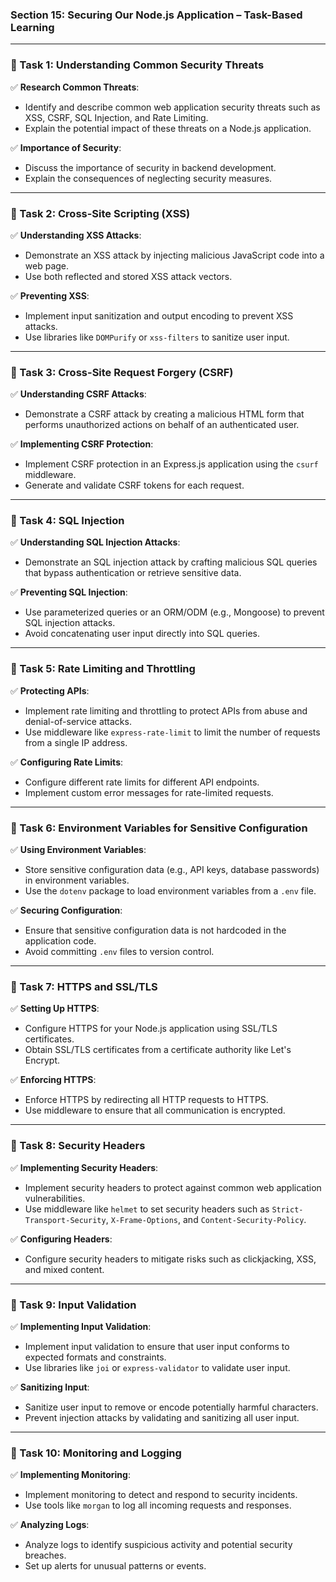 ### **Section 15: Securing Our Node.js Application – Task-Based Learning**

---

### **🔹 Task 1: Understanding Common Security Threats**

✅ **Research Common Threats**:
- Identify and describe common web application security threats such as XSS, CSRF, SQL Injection, and Rate Limiting.
- Explain the potential impact of these threats on a Node.js application.

✅ **Importance of Security**:
- Discuss the importance of security in backend development.
- Explain the consequences of neglecting security measures.

---

### **🔹 Task 2: Cross-Site Scripting (XSS)**

✅ **Understanding XSS Attacks**:
- Demonstrate an XSS attack by injecting malicious JavaScript code into a web page.
- Use both reflected and stored XSS attack vectors.

✅ **Preventing XSS**:
- Implement input sanitization and output encoding to prevent XSS attacks.
- Use libraries like `DOMPurify` or `xss-filters` to sanitize user input.

---

### **🔹 Task 3: Cross-Site Request Forgery (CSRF)**

✅ **Understanding CSRF Attacks**:
- Demonstrate a CSRF attack by creating a malicious HTML form that performs unauthorized actions on behalf of an authenticated user.

✅ **Implementing CSRF Protection**:
- Implement CSRF protection in an Express.js application using the `csurf` middleware.
- Generate and validate CSRF tokens for each request.

---

### **🔹 Task 4: SQL Injection**

✅ **Understanding SQL Injection Attacks**:
- Demonstrate an SQL injection attack by crafting malicious SQL queries that bypass authentication or retrieve sensitive data.

✅ **Preventing SQL Injection**:
- Use parameterized queries or an ORM/ODM (e.g., Mongoose) to prevent SQL injection attacks.
- Avoid concatenating user input directly into SQL queries.

---

### **🔹 Task 5: Rate Limiting and Throttling**

✅ **Protecting APIs**:
- Implement rate limiting and throttling to protect APIs from abuse and denial-of-service attacks.
- Use middleware like `express-rate-limit` to limit the number of requests from a single IP address.

✅ **Configuring Rate Limits**:
- Configure different rate limits for different API endpoints.
- Implement custom error messages for rate-limited requests.

---

### **🔹 Task 6: Environment Variables for Sensitive Configuration**

✅ **Using Environment Variables**:
- Store sensitive configuration data (e.g., API keys, database passwords) in environment variables.
- Use the `dotenv` package to load environment variables from a `.env` file.

✅ **Securing Configuration**:
- Ensure that sensitive configuration data is not hardcoded in the application code.
- Avoid committing `.env` files to version control.

---

### **🔹 Task 7: HTTPS and SSL/TLS**

✅ **Setting Up HTTPS**:
- Configure HTTPS for your Node.js application using SSL/TLS certificates.
- Obtain SSL/TLS certificates from a certificate authority like Let's Encrypt.

✅ **Enforcing HTTPS**:
- Enforce HTTPS by redirecting all HTTP requests to HTTPS.
- Use middleware to ensure that all communication is encrypted.

---

### **🔹 Task 8: Security Headers**

✅ **Implementing Security Headers**:
- Implement security headers to protect against common web application vulnerabilities.
- Use middleware like `helmet` to set security headers such as `Strict-Transport-Security`, `X-Frame-Options`, and `Content-Security-Policy`.

✅ **Configuring Headers**:
- Configure security headers to mitigate risks such as clickjacking, XSS, and mixed content.

---

### **🔹 Task 9: Input Validation**

✅ **Implementing Input Validation**:
- Implement input validation to ensure that user input conforms to expected formats and constraints.
- Use libraries like `joi` or `express-validator` to validate user input.

✅ **Sanitizing Input**:
- Sanitize user input to remove or encode potentially harmful characters.
- Prevent injection attacks by validating and sanitizing all user input.

---

### **🔹 Task 10: Monitoring and Logging**

✅ **Implementing Monitoring**:
- Implement monitoring to detect and respond to security incidents.
- Use tools like `morgan` to log all incoming requests and responses.

✅ **Analyzing Logs**:
- Analyze logs to identify suspicious activity and potential security breaches.
- Set up alerts for unusual patterns or events.